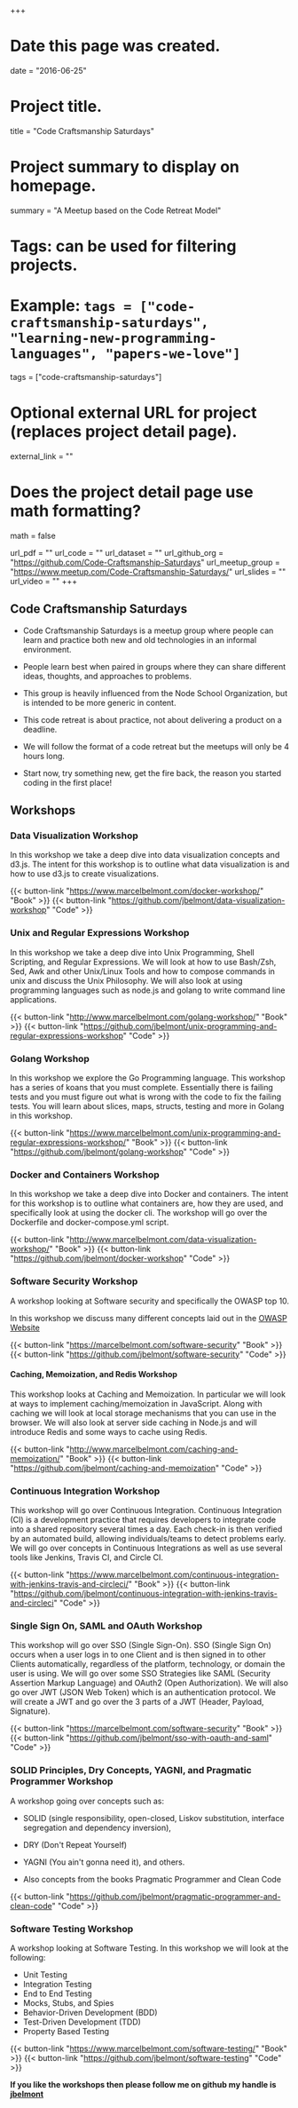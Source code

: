 +++
# Date this page was created.
date = "2016-06-25"

# Project title.
title = "Code Craftsmanship Saturdays"

# Project summary to display on homepage.
summary = "A Meetup based on the Code Retreat Model"

# Tags: can be used for filtering projects.
# Example: `tags = ["code-craftsmanship-saturdays", "learning-new-programming-languages", "papers-we-love"]`
tags = ["code-craftsmanship-saturdays"]

# Optional external URL for project (replaces project detail page).
external_link = ""

# Does the project detail page use math formatting?
math = false

url_pdf = ""
url_code = ""
url_dataset = ""
url_github_org = "https://github.com/Code-Craftsmanship-Saturdays"
url_meetup_group = "https://www.meetup.com/Code-Craftsmanship-Saturdays/"
url_slides = ""
url_video = ""
+++

## Code Craftsmanship Saturdays

* Code Craftsmanship Saturdays is a meetup group where people can learn and practice both new and old technologies in an informal environment.

* People learn best when paired in groups where they can share different ideas, thoughts, and approaches to problems.

* This group is heavily influenced from the Node School Organization, but is intended to be more generic in content.

* This code retreat is about practice, not about delivering a product on a deadline.

* We will follow the format of a code retreat but the meetups will only be 4 hours long.

* Start now, try something new, get the fire back, the reason you started coding in the first place!

## Workshops

### Data Visualization Workshop

In this workshop we take a deep dive into data visualization concepts and d3.js. The intent for this workshop is to outline what data visualization is and how to use d3.js to create visualizations.

{{< button-link "https://www.marcelbelmont.com/docker-workshop/" "Book" >}}
{{< button-link "https://github.com/jbelmont/data-visualization-workshop" "Code" >}}

### Unix and Regular Expressions Workshop

In this workshop we take a deep dive into Unix Programming, Shell Scripting, and Regular Expressions. We will look at how to use Bash/Zsh, Sed, Awk and other Unix/Linux Tools and how to compose commands in unix and discuss the Unix Philosophy. We will also look at using programming languages such as node.js and golang to write command line applications.

{{< button-link "http://www.marcelbelmont.com/golang-workshop/" "Book" >}}
{{< button-link "https://github.com/jbelmont/unix-programming-and-regular-expressions-workshop" "Code" >}}

### Golang Workshop

In this workshop we explore the Go Programming language. This workshop has a series of koans that you must complete.
Essentially there is failing tests and you must figure out what is wrong with the code to fix the failing tests.
You will learn about slices, maps, structs, testing and more in Golang in this workshop.

{{< button-link "https://www.marcelbelmont.com/unix-programming-and-regular-expressions-workshop/" "Book" >}}
{{< button-link "https://github.com/jbelmont/golang-workshop" "Code" >}}

### Docker and Containers Workshop

In this workshop we take a deep dive into Docker and containers. The intent for this workshop is to outline what containers are, how they are used, and specifically look at using the docker cli. The workshop will go over the Dockerfile and docker-compose.yml script.

{{< button-link "http://www.marcelbelmont.com/data-visualization-workshop/" "Book" >}}
{{< button-link "https://github.com/jbelmont/docker-workshop" "Code" >}}

### Software Security Workshop

A workshop looking at Software security and specifically the OWASP top 10.

In this workshop we discuss many different concepts laid out in the [OWASP Website](https://www.owasp.org/index.php/Main_Page)

{{< button-link "https://marcelbelmont.com/software-security" "Book" >}}
{{< button-link "https://github.com/jbelmont/software-security" "Code" >}}

#### Caching, Memoization, and Redis Workshop

This workshop looks at Caching and Memoization. In particular we will look at ways to implement caching/memoization in JavaScript. Along with caching we will look at local storage mechanisms that you can use in the browser. We will also look at server side caching in Node.js and will introduce Redis and some ways to cache using Redis.

{{< button-link "http://www.marcelbelmont.com/caching-and-memoization/" "Book" >}}
{{< button-link "https://github.com/jbelmont/caching-and-memoization" "Code" >}}

### Continuous Integration Workshop

This workshop will go over Continuous Integration. Continuous Integration (CI) is a development practice that requires developers to integrate code into a shared repository several times a day. Each check-in is then verified by an automated build, allowing individuals/teams to detect problems early. We will go over concepts in Continuous Integrations as well as use several tools like Jenkins, Travis CI, and Circle CI.

{{< button-link "https://www.marcelbelmont.com/continuous-integration-with-jenkins-travis-and-circleci/" "Book" >}}
{{< button-link "https://github.com/jbelmont/continuous-integration-with-jenkins-travis-and-circleci" "Code" >}}

### Single Sign On, SAML and OAuth Workshop

This workshop will go over SSO (Single Sign-On). SSO (Single Sign On) occurs when a user logs in to one Client and is then signed in to other Clients automatically, regardless of the platform, technology, or domain the user is using. We will go over some SSO Strategies like SAML (Security Assertion Markup Language) and OAuth2 (Open Authorization). We will also go over JWT (JSON Web Token) which is an authentication protocol. We will create a JWT and go over the 3 parts of a JWT (Header, Payload, Signature).

{{< button-link "https://marcelbelmont.com/software-security" "Book" >}}
{{< button-link "https://github.com/jbelmont/sso-with-oauth-and-saml" "Code" >}}

### SOLID Principles, Dry Concepts, YAGNI, and Pragmatic Programmer Workshop

A workshop going over concepts such as:

* SOLID (single responsibility, open-closed, Liskov substitution, interface segregation and dependency inversion),

* DRY (Don't Repeat Yourself)

* YAGNI (You ain't gonna need it), and others. 

* Also concepts from the books Pragmatic Programmer and Clean Code

{{< button-link "https://github.com/jbelmont/pragmatic-programmer-and-clean-code" "Code" >}}

### Software Testing Workshop

A workshop looking at Software Testing. In this workshop we will look at the following:

* Unit Testing
* Integration Testing
* End to End Testing
* Mocks, Stubs, and Spies
* Behavior-Driven Development (BDD)
* Test-Driven Development (TDD)
* Property Based Testing

{{< button-link "https://www.marcelbelmont.com/software-testing/" "Book" >}}
{{< button-link "https://github.com/jbelmont/software-testing" "Code" >}}

**If you like the workshops then please follow me on github my handle is [jbelmont](https://github.com/jbelmont)**